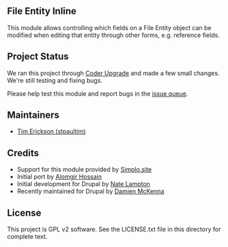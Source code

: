File Entity Inline
------------------
This module allows controlling which fields on a File Entity object can be
modified when editing that entity through other forms, e.g. reference fields.

Project Status
----------------
We ran this project through [Coder Upgrade](https://backdropcms.org/project/coder_upgrade)
and made a few small changes. We're still testing and fixing bugs.

Please help test this module and report bugs in the [issue queue](https://github.com/backdrop-contrib/file_entity_inline/issues).

Maintainers
-----------

- [Tim Erickson (stpaultim)](https://github.com/stpaultim)

Credits
-----------

- Support for this module provided by [Simplo.site](https://www.simplo.site)
- Initial port by [Alomgir Hossain](https://github.com/bdalomgir)
- Initial development for Drupal by [Nate Lampton](https://www.drupal.org/u/quicksketch)
- Recently maintained for Drupal by [Damien McKenna](https://www.drupal.org/u/damienmckenna)

License
-------

This project is GPL v2 software. See the LICENSE.txt file in this directory for complete text.
